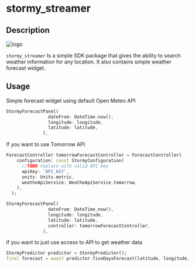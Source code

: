 # stormy_streamer

## Description

![logo](https://github.com/Brazol/stormy_streamer/assets/5622717/9af4eb97-ed85-43fb-82bb-85d6af033a4f)

`stormy_streamer` Is a simple SDK package that gives the ability to search weather information for any location. It also contains simple weather forecast widget.

## Usage

Simple forecast widget using default Open Meteo API

```dart
StormyForecastPanel(
                dateFrom: DateTime.now(),
                longitude: longitude,
                latitude: latitude,
              ),
```

If you want to use Tomorrow API

```dart
ForecastController tomorrowForecastController = ForecastController(
    configuration: const StormyConfiguration(
      //TODO replace with valid API key
      apiKey: 'API_KEY',
      units: Units.metric,
      weatheApiService: WeatheApiService.tomorrow,
    ),
  );

StormyForecastPanel(
                dateFrom: DateTime.now(),
                longitude: longitude,
                latitude: latitude,
                controller: tomorrowForecastController,
              ),
```

If you want to just use access to API to get weather data

```dart
StormyPredictor predictor = StormyPredictor();
final forecast = await predictor.fiveDaysForecast(latitude, longitude, DateTime.now());
```
